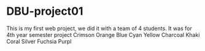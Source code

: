 ﻿# DBU-project01
 This is my first web project, we did it with a team of 4 students. It was for 4th year semester project
Crimson
Orange
Blue
Cyan
Yellow
Charcoal
Khaki
Coral
Silver
Fuchsia
Purpl